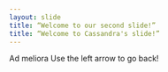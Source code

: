 ```yaml
---
layout: slide
title: “Welcome to our second slide!”
title: “Welcome to Cassandra's slide!”
---
```

Ad meliora
Use the left arrow to go back!
